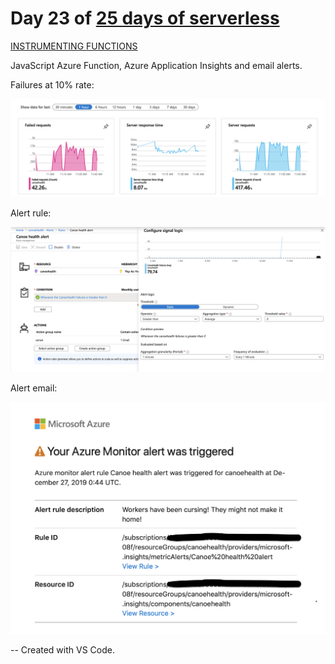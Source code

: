 # Day 23 of [25 days of serverless](https://25daysofserverless.com)

[INSTRUMENTING FUNCTIONS](https://25daysofserverless.com/calendar/23)

JavaScript Azure Function, Azure Application Insights and email alerts.

Failures at 10% rate:

![](img/requests.png)

Alert rule:

![](img/rule.png)

Alert email:

![](img/email.png)

-- Created with VS Code.

